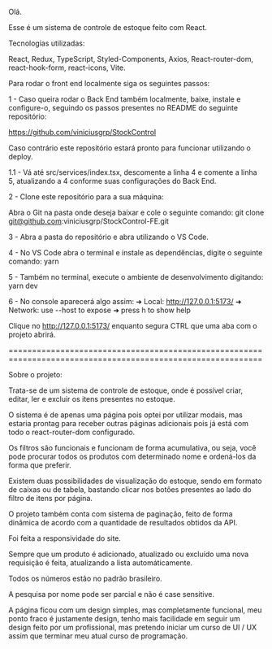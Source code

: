 Olá.

Esse é um sistema de controle de estoque feito com React.

Tecnologias utilizadas:

React, Redux, TypeScript, Styled-Components, Axios, React-router-dom, react-hook-form, react-icons, Vite.

Para rodar o front end localmente siga os seguintes passos:

1 - Caso queira rodar o Back End também localmente, baixe, instale e configure-o, seguindo os passos presentes no README do seguinte repositório:

https://github.com/viniciusgrp/StockControl

Caso contrário este repositório estará pronto para funcionar utilizando o deploy.

1.1 - Vá até src/services/index.tsx, descomente a linha 4 e comente a linha 5, atualizando a 4 conforme suas configurações do Back End.


2 - Clone este repositório para a sua máquina:

Abra o Git na pasta onde deseja baixar e cole o seguinte comando:
git clone git@github.com:viniciusgrp/StockControl-FE.git

3 - Abra a pasta do repositório e abra utilizando o VS Code.

4 - No VS Code abra o terminal e instale as dependências, digite o seguinte comando:
yarn

5 - Também no terminal, execute o ambiente de desenvolvimento digitando:
yarn dev

6 - No console aparecerá algo assim:
➜  Local:   http://127.0.0.1:5173/
➜  Network: use --host to expose
➜  press h to show help

Clique no http://127.0.0.1:5173/ enquanto segura CTRL que uma aba com o projeto abrirá.

============================================================================================================

Sobre o projeto:

Trata-se de um sistema de controle de estoque, onde é possível criar, editar, ler e excluir os itens presentes no estoque.

O sistema é de apenas uma página pois optei por utilizar modais, mas estaria prontag para receber outras páginas adicionais pois já está com todo o react-router-dom configurado.

Os filtros são funcionais e funcionam de forma acumulativa, ou seja, você pode procurar todos os produtos com determinado nome e ordená-los da forma que preferir.

Existem duas possibilidades de visualização do estoque, sendo em formato de caixas ou de tabela, bastando clicar nos botões presentes ao lado do filtro de itens por página.

O projeto também conta com sistema de paginação, feito de forma dinâmica de acordo com a quantidade de resultados obtidos da API.

Foi feita a responsividade do site.

Sempre que um produto é adicionado, atualizado ou excluído uma nova requisição é feita, atualizando a lista automáticamente.

Todos os números estão no padrão brasileiro.

A pesquisa por nome pode ser parcial e não é case sensitive.

A página ficou com um design simples, mas completamente funcional, meu ponto fraco é justamente design, tenho mais facilidade em seguir um design feito por um profissional, mas pretendo iniciar um curso de UI / UX assim que terminar meu atual curso de programação.